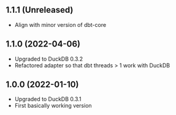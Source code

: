 1.1.1 (Unreleased)
------------------

- Align with minor version of dbt-core

1.1.0 (2022-04-06)
------------------

- Upgraded to DuckDB 0.3.2
- Refactored adapter so that dbt threads > 1 work with DuckDB

1.0.0 (2022-01-10)
------------------

- Upgraded to DuckDB 0.3.1
- First basically working version
